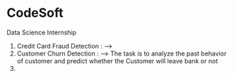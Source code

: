 # CodeSoft
Data Science Internship


1) Credit Card Fraud Detection :
  -->
3) Customer Churn Detection  :
  --> The task is to analyze the past behavior of customer and predict whether the Customer will leave bank or not
4) 
